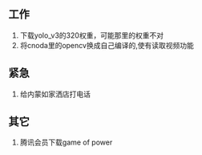 ## 工作
1. 下载yolo_v3的320权重，可能那里的权重不对
2. 将cnoda里的opencv换成自己编译的,使有读取视频功能

## 紧急
1. 给内蒙如家洒店打电话

## 其它
1. 腾讯会员下载game of power
